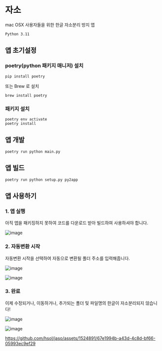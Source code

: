 # 자소
mac OSX 사용자들을 위한 한글 자소분리 방지 앱

`Python 3.11`

## 앱 초기설정
### poetry(python 패키지 매니저) 설치
```
pip install poetry
```
또는 Brew 로 설치
```
brew install poetry
```
### 패키지 설치
```
poetry env activate
poetry install
```

## 앱 개발
```
poetry run python main.py
```

## 앱 빌드
```
poetry run python setup.py py2app
```

## 앱 사용하기

### 1. 앱 실행
아직 앱을 패키징하지 못하여 코드를 다운로드 받아 빌드하여 사용하셔야 합니다.

![image](https://github.com/hsol/jaso/assets/1524891/8b587020-5d5e-4b37-a2e3-3a9a7c6c3127)

### 2. 자동변환 시작
자동변환 시작을 선택하여 자동으로 변환될 폴더 주소를 입력해줍니다.

![image](https://github.com/hsol/jaso/assets/1524891/b58a5c5a-e520-4448-9df8-684157ed2cde)

![image](https://github.com/hsol/jaso/assets/1524891/64df6bf3-d629-4e7b-8d5d-fa53a203b119)

### 3. 완료
이제 수정되거나, 이동하거나, 추가되는 폴더 및 파일명의 한글이 자소분리되지 않습니다!

![image](https://github.com/hsol/jaso/assets/1524891/e0fbc577-507d-44b6-a532-10e698dbd55a)

![image](https://github.com/hsol/jaso/assets/1524891/6a7a0b96-a263-44ea-82fa-54264aefa1cc)


https://github.com/hsol/jaso/assets/1524891/67e1994b-a43d-4c8d-bf66-05993ec9ef29

